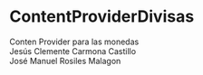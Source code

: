 # ContentProviderDivisas
Conten Provider para las monedas  
Jesús Clemente Carmona Castillo  
José Manuel Rosiles Malagon
